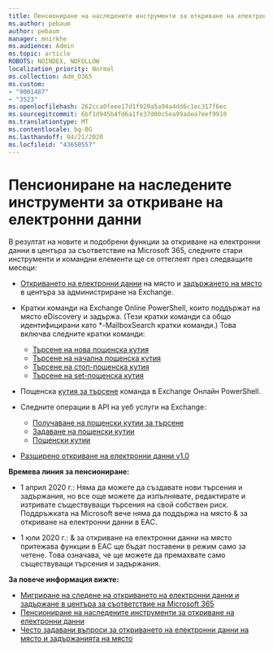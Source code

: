 ```yaml
---
title: Пенсиониране на наследените инструменти за откриване на електронни данни
ms.author: pebaum
author: pebaum
manager: mnirkhe
ms.audience: Admin
ms.topic: article
ROBOTS: NOINDEX, NOFOLLOW
localization_priority: Normal
ms.collection: Adm_O365
ms.custom:
- "9001487"
- "3523"
ms.openlocfilehash: 262cca0feee17d1f929a5a94a4dd6c1ec317f6ec
ms.sourcegitcommit: 6bf1d945b4fd6a1fe37d00c5ea99adea7eef9910
ms.translationtype: MT
ms.contentlocale: bg-BG
ms.lasthandoff: 04/21/2020
ms.locfileid: "43650557"
---
```

# <a name="retirement-of-legacy-ediscovery-tools"></a>Пенсиониране на наследените инструменти за откриване на електронни данни

В резултат на новите и подобрени функции за откриване на електронни данни в центъра за съответствие на Microsoft 365, следните стари инструменти и командни елементи ще се оттеглеят през следващите месеци:

- [Откриването на електронни данни](https://docs.microsoft.com/exchange/security-and-compliance/in-place-ediscovery/in-place-ediscovery) на място и [задържането на място](https://docs.microsoft.com/exchange/security-and-compliance/create-or-remove-in-place-holds) в центъра за администриране на Exchange.

- Кратки команди на Exchange Online PowerShell, които поддържат на място eDiscovery и задържа. (Тези кратки команди са общо идентифицирани като *-MailboxSearch кратки команди.) Това включва следните кратки команди:

    - [Търсене на нова пощенска кутия](https://docs.microsoft.com/powershell/module/exchange/policy-and-compliance-content-search/new-mailboxsearch)
    - [Търсене на начална пощенска кутия](https://docs.microsoft.com/powershell/module/exchange/policy-and-compliance-content-search/start-mailboxsearch)
    - [Търсене на стоп-пощенска кутия](https://docs.microsoft.com/powershell/module/exchange/policy-and-compliance-content-search/stop-mailboxsearch)
    - [Търсене на set-пощенска кутия](https://docs.microsoft.com/powershell/module/exchange/policy-and-compliance-content-search/set-mailboxsearch)

- Пощенска [кутия за търсене](https://docs.microsoft.com/powershell/module/exchange/mailboxes/search-mailbox?view=exchange-ps) команда в Exchange Онлайн PowerShell.
- Следните операции в API на уеб услуги на Exchange:
    - [Получаване на пощенски кутии за търсене](https://docs.microsoft.com/exchange/client-developer/web-service-reference/getsearchablemailboxes-operation)
    - [Задаване на пощенски кутии](https://docs.microsoft.com/exchange/client-developer/web-service-reference/setholdonmailboxes-operation)
    - [Пощенски кутии](https://docs.microsoft.com/exchange/client-developer/web-service-reference/getholdonmailboxes-operation)

- [Разширено откриване на електронни данни v1.0](https://docs.microsoft.com/microsoft-365/compliance/office-365-advanced-ediscovery)

**Времева линия за пенсиониране:**
- 1 април 2020 г.: Няма да можете да създавате нови търсения и задържания, но все още можете да изпълнявате, редактирате и изтривате съществуващи търсения на свой собствен риск. Поддръжката на Microsoft вече няма да поддържа на място & за откриване на електронни данни в EAC.

- 1 юли 2020 г.: & за откриване на електронни данни на място притежава функции в EAC ще бъдат поставени в режим само за четене. Това означава, че ще можете да премахвате само съществуващи търсения и задържания.

**За повече информация вижте:**

 - [Мигриране на следене на откриването на електронни данни и задържане в центъра за съответствие на Microsoft 365](https://docs.microsoft.com/microsoft-365/compliance/migrate-legacy-ediscovery-searches-and-holds)
 - [Пенсиониране на наследените инструменти за откриване на електронни данни](https://docs.microsoft.com/microsoft-365/compliance/legacy-ediscovery-retirement)
 - [Често задавани въпроси за откриването на електронни данни на място и задържанията на място](https://docs.microsoft.com/microsoft-365/compliance/legacy-ediscovery-retirement#faqs-about-in-place-ediscovery-and-in-place-holds)



